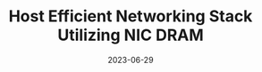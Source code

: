 ---
layout: "publication"
title: "Host Efficient Networking Stack Utilizing NIC DRAM"
date: 2023-06-29
copyright: "© Byeong Keon Lee, Dong Hyeon Lee, Jisu Ok, Wonsup Yoon, and Sue Moon 2023. This is the author's version of the work. It is posted here for your personal use. Not for redistribution. The definitive Version of Record was published in Proceedings of the 7th Asia-Pacific Workshop on Networking (APNet)."
where: "Proceedings of the 7th Asia-Pacific Workshop on Networking (APNet)"
pdf: "/publication/hens-apnet23.pdf"
---